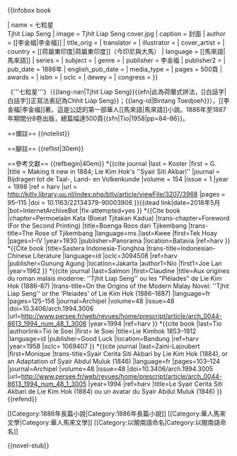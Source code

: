 {{Infobox book
<!-- |italic title = (see above) -->
| name             = 七粒星<br />Tjhit Liap Seng
| image            = Tjhit Liap Seng cover.jpg
| caption          = 封面
| author           = [[李金福|李金福]]
| title_orig       = 
| translator       = 
| illustrator      = 
| cover_artist     = 
| country          = [[荷屬東印度|荷屬東印度]]（今印尼與大馬）
| language         = [[馬來語|馬來語]]
| series           = 
| subject          = 
| genre            = 
| publisher        = 李金福
| publisher2       = 
| pub_date         = 1886年
| english_pub_date = 
| media_type       = 
| pages            = 500頁
| awards           = 
| isbn             = 
| oclc             = 
| dewey            = 
| congress         = 
}}

《'''七粒星'''》（{{lang-nan|Tjhit Liap Seng}}{{efn|此為荷蘭式拼法，[[白話字|白話字]]正寫法表記為Chhit Lia̍p Seng}}；{{lang-id|Bintang Toedjoeh}}），[[李金福|李金福]]著。這是公認的第一部華人[[馬來語|馬來語]]小說。1886年至1887年期間分8卷出版，總篇幅達500頁{{sfn|Tio|1958|pp=84–86}}。

==備註==
{{notelist}}

==腳註==
{{reflist|30em}}

==參考文獻==
{{refbegin|40em}}
*{{cite journal
 |last    = Koster
 |first   = G.
 |title   = Making it new in 1884; Lie Kim Hok's ''Syair Siti Akbari''
 |journal = Bijdragen tot de Taal-, Land- en Volkenkunde
 |volume  = 154
 |issue   = 1
 |year    = 1998
 |ref     = harv
 |url     = http://kitlv.library.uu.nl/index.php/btlv/article/viewFile/3207/3968
 |pages   = 95–115
 |doi     = 10.1163/22134379-90003906
}}{{dead link|date=2018年5月 |bot=InternetArchiveBot |fix-attempted=yes }}
*{{Cite book
 |chapter=Permoelaän Kata (Boeat Tjitakan Kadua)
 |trans-chapter=Foreword (For the Second Printing)
 |title=Boenga Roos dari Tjikembang
 |trans-title=The Rose of Tjikembang
 |language=ms
 |last=Kwee
 |first=Tek Hoay
 |pages=I–IV
 |year=1930
 |publisher=Panorama
 |location=Batavia
 |ref=harv
}}
*{{Cite book
 |title=Sastera Indonesia-Tionghoa
 |trans-title=Indonesian-Chinese Literature
 |language=id
 |oclc=3094508
 |ref=harv
 |publisher=Gunung Agung
 |location=Jakarta
 |author1=Nio
 |first1=Joe Lan
 |year=1962
}}
*{{cite journal
 |last=Salmon
 |first=Claudine
 |title=Aux origines du roman malais moderne: ''Tjhit Liap Seng'' ou les "Pléiades" de Lie Kim Hok (1886–87)
 |trans-title=On the Origins of the Modern Malay Novel: ''Tjhit Liap Seng'' or the 'Pleiades' of Lie Kim Hok (1886–1887)
 |language=fr
 |pages=125–156
 |journal=Archipel
 |volume=48
 |issue=48
 |doi=10.3406/arch.1994.3006
 |url=http://www.persee.fr/web/revues/home/prescript/article/arch_0044-8613_1994_num_48_1_3006
 |year=1994
 |ref=harv
}}
*{{cite book
 |last=Tio
 |authorlink=Tio Ie Soei
 |first= Ie Soei
 |title=Lie Kimhok 1853–1912
 |language=id
 |publisher=Good Luck
 |location=Bandung
 |ref=harv
 |year=1958
 |oclc= 1069407
}}
*{{cite journal
 |last=Zaini-Lajoubert
 |first=Monique
 |trans-title=Syair Cerita Siti Akbari by Lie Kim Hok (1884), or an Adaptation of Syair Abdul Muluk (1846)
 |language=fr
 |pages=103–124
 |journal=Archipel
 |volume=48
 |issue=48
 |doi=10.3406/arch.1994.3005
 |url=http://www.persee.fr/web/revues/home/prescript/article/arch_0044-8613_1994_num_48_1_3005
 |year=1994
 |ref=harv
 |title=Le Syair Cerita Siti Akbari de Lie Kim Hok (1884) ou un avatar du Syair Abdul Muluk (1846)
}}
{{refend}}

[[Category:1886年長篇小說|Category:1886年長篇小說]]
[[Category:華人馬來文學|Category:華人馬來文學]]
[[Category:以閩南語命名|Category:以閩南語命名]]

{{novel-stub}}